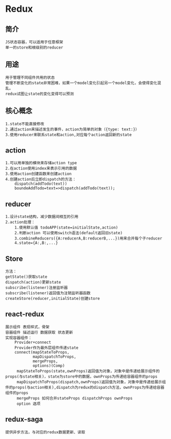 # Redux

## 简介

    JS状态容器，可以适用于任意框架
    单一的store和根级别的reducer

## 用途

    用于管理不同组件共用的状态
    管理不断变化的state非常困难，如果一个model变化引起另一个model变化，会使得变化混乱。
    redux试图让state的变化变得可以预测

## 核心概念

    1.state不能直接修改
    2.通过action来描述发生的事件，action为简单的对象（{type: text:}）
    3.使用reducer来联系state和action,对应每个action返回新的state

## action

    1.可以用单独的模块来存储action type
    2.在action使用index来表示引用的数据
    3.使用action创建函数来创建action
    4.创建action后立即dispatch的方法：
        dispatch(addTodo(text))
        boundeAddTodo=text=>dispatch(addTodo(text));

## reducer

    1.设计state结构，减少数据间相互的引用
    2.action处理：
        1.使用默认值 todoAPP(state=initialState,action)
        2.判断action 可以使用switch语法(default返回旧state)
        3.combineReducers({A:reducerA,B:reducerB,...})用来合并每个子reducer
        4.state={A:,B:,...}

## Store

    方法：
    getState()获取state
    dispatch(action)更新state
    subscribe(listener)注册监听器
    subscribe(listener)返回值为注销监听器函数
    createStore(reducer,initialState)创建store

## react-redux

    展示组件 表现样式，骨架
    容器组件 描述运行 数据获取 状态更新
    实现容器组件：
        Provider+connect
        Provider作为最外层组件传递state
        connect(mapStateToProps,
                mapDispatchToProps,
                mergeProps,
                options)(Comp)
         mapStateToProps(state,ownProps)返回值为对象，对象中是传递给展示组件的props(与state相关)，state为store中的数据，ownProps为传递给容器组件的props
         mapDispatchToProps(dispatch,ownProps)返回值为对象，对象中是传递给展示组件的props(与action相关),dispatch为redux的dispatch方法，ownProps为传递给容器组件的props
         mergeProps 如何合并stateProps dispatchProps ownProps
         option 选项

## redux-saga

    提供异步方法，与对应的redux数据更新、读取
